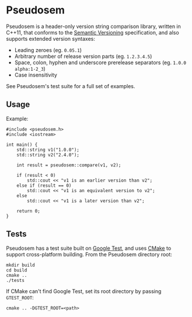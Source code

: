 Pseudosem
=========

Pseudosem is a header-only version string comparison library, written in C++11, that conforms to the [Semantic Versioning](http://semver.org/) specification, and also supports extended version syntaxes:

* Leading zeroes (eg. `0.05.1`)
* Arbitrary number of release version parts (eg. `1.2.3.4.5`)
* Space, colon, hyphen and underscore prerelease separators (eg. `1.0.0 alpha:1-2_3`)
* Case insensitivity

See Pseudosem's test suite for a full set of examples.

## Usage

Example:

```
#include <pseudosem.h>
#include <iostream>

int main() {
    std::string v1("1.0.0");
    std::string v2("2.4.0");

    int result = pseudosem::compare(v1, v2);

    if (result < 0)
        std::cout << "v1 is an earlier version than v2";
    else if (result == 0)
        std::cout << "v1 is an equivalent version to v2";
    else
        std::cout << "v1 is a later version than v2";

    return 0;
}
```

## Tests

Pseudosem has a test suite built on [Google Test](https://github.com/google/googletest), and uses [CMake](http://www.cmake.org/) to support cross-platform building. From the Pseudosem directory root:

```
mkdir build
cd build
cmake ..
./tests
```

If CMake can't find Google Test, set its root directory by passing `GTEST_ROOT`:

```
cmake .. -DGTEST_ROOT=<path>
```
